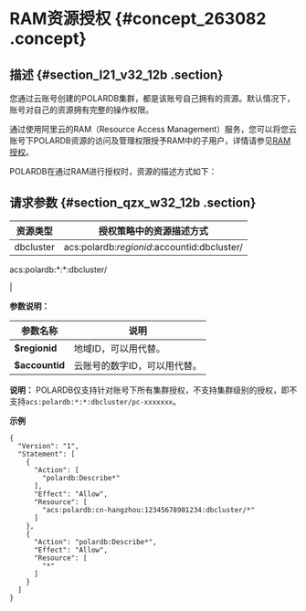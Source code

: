 # RAM资源授权 {#concept_263082 .concept}

## 描述 {#section_l21_v32_12b .section}

您通过云账号创建的POLARDB集群，都是该账号自己拥有的资源。默认情况下，账号对自己的资源拥有完整的操作权限。

通过使用阿里云的RAM（Resource Access Management）服务，您可以将您云账号下POLARDB资源的访问及管理权限授予RAM中的子用户，详情请参见[RAM授权](https://help.aliyun.com/document_detail/93736.html)。

POLARDB在通过RAM进行授权时，资源的描述方式如下：

## 请求参数 {#section_qzx_w32_12b .section}

|资源类型|授权策略中的资源描述方式|
|----|------------|
|dbcluster| acs:polardb:$regionid:$accountid:dbcluster/

 acs:polardb:\*:\*:dbcluster/

 |

**参数说明：**

|参数名称|说明|
|----|--|
|**$regionid**|地域ID，可以用代替。|
|**$accountid**|云账号的数字ID，可以用代替。|

**说明：** POLARDB仅支持针对账号下所有集群授权，不支持集群级别的授权，即不支持`acs:polardb:*:*:dbcluster/pc-xxxxxxx`。

**示例**

``` {#codeblock_d48_mv4_v00}
{
  "Version": "1",
  "Statement": [
    {
      "Action": [
        "polardb:Describe*"
      ],
      "Effect": "Allow",
      "Resource": [
        "acs:polardb:cn-hangzhou:12345678901234:dbcluster/*"
      ]
    },
    {
      "Action": "polardb:Describe*",
      "Effect": "Allow",
      "Resource": [
        "*"
      ]
    }
  ]
}
```

